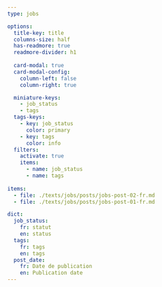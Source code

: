 ```yaml
---
type: jobs

options:
  title-key: title
  columns-size: half
  has-readmore: true
  readmore-divider: h1
  
  card-modal: true
  card-modal-config:
    column-left: false
    column-right: true

  miniature-keys: 
    - job_status
    - tags
  tags-keys: 
    - key: job_status
      color: primary
    - key: tags
      color: info
  filters: 
    activate: true
    items: 
      - name: job_status
      - name: tags
    
items:
  - file: ./texts/jobs/posts/jobs-post-02-fr.md
  - file: ./texts/jobs/posts/jobs-post-01-fr.md

dict:
  job_status: 
    fr: statut
    en: status
  tags:
    fr: tags
    en: tags
  post_date:
    fr: Date de publication
    en: Publication date
---
```

